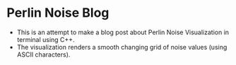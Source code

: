 # Perlin Noise Blog

- This is an attempt to make a blog post about Perlin Noise Visualization in terminal
using C++.
- The visualization renders a smooth changing grid of noise values (using ASCII characters).